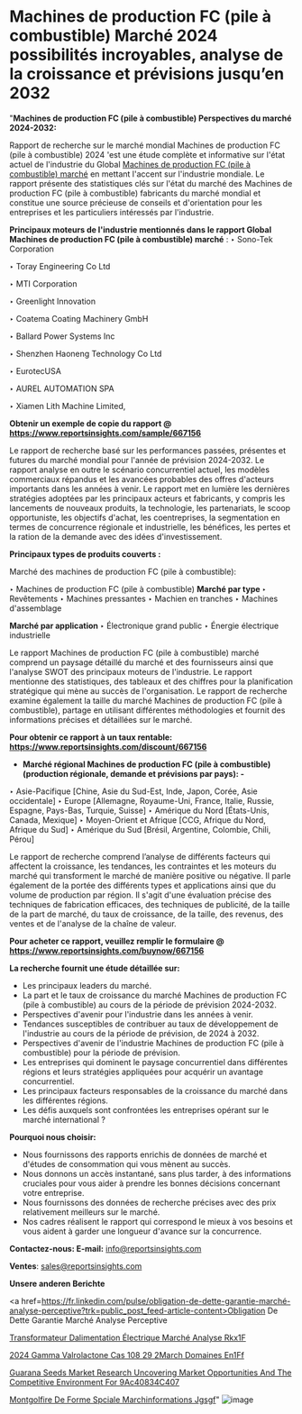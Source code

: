 # Machines de production FC (pile à combustible) Marché 2024 possibilités incroyables, analyse de la croissance et prévisions jusqu’en 2032

 "<strong>Machines de production FC (pile à combustible) Perspectives du marché 2024-2032:</strong>

Rapport de recherche sur le marché mondial Machines de production FC (pile à combustible) 2024 'est une étude complète et informative sur l'état actuel de l'industrie du Global <a href=https://www.reportsinsights.com/sample/667156>Machines de production FC (pile à combustible) marché</a> en mettant l'accent sur l'industrie mondiale. Le rapport présente des statistiques clés sur l'état du marché des Machines de production FC (pile à combustible) fabricants du marché mondial et constitue une source précieuse de conseils et d'orientation pour les entreprises et les particuliers intéressés par l'industrie.

<strong>Principaux moteurs de l'industrie mentionnés dans le rapport Global Machines de production FC (pile à combustible) marché</strong> :
‣ Sono-Tek Corporation

‣ Toray Engineering Co Ltd

‣ MTI Corporation

‣ Greenlight Innovation

‣ Coatema Coating Machinery GmbH

‣ Ballard Power Systems Inc

‣ Shenzhen Haoneng Technology Co Ltd

‣ EurotecUSA

‣ AUREL AUTOMATION SPA

‣ Xiamen Lith Machine Limited,

<strong>Obtenir un exemple de copie du rapport @ <a href=https://www.reportsinsights.com/sample/667156>https://www.reportsinsights.com/sample/667156</a></strong>

Le rapport de recherche basé sur les performances passées, présentes et futures du marché mondial pour l'année de prévision 2024-2032. Le rapport analyse en outre le scénario concurrentiel actuel, les modèles commerciaux répandus et les avancées probables des offres d'acteurs importants dans les années à venir. Le rapport met en lumière les dernières stratégies adoptées par les principaux acteurs et fabricants, y compris les lancements de nouveaux produits, la technologie, les partenariats, le scoop opportuniste, les objectifs d'achat, les coentreprises, la segmentation en termes de concurrence régionale et industrielle, les bénéfices, les pertes et la ration de la demande avec des idées d'investissement.

<strong>Principaux types de produits couverts :</strong>

Marché des machines de production FC (pile à combustible):

‣  Machines de production FC (pile à combustible) <strong> Marché <strong> par type </strong> </strong>
‣ Revêtements
‣ Machines pressantes
‣ Machien en tranches
‣ Machines d'assemblage

<strong>Marché par application </strong>
‣ Électronique grand public
‣ Énergie électrique industrielle

Le rapport Machines de production FC (pile à combustible) marché comprend un paysage détaillé du marché et des fournisseurs ainsi que l'analyse SWOT des principaux moteurs de l'industrie. Le rapport mentionne des statistiques, des tableaux et des chiffres pour la planification stratégique qui mène au succès de l'organisation. Le rapport de recherche examine également la taille du marché Machines de production FC (pile à combustible), partage en utilisant différentes méthodologies et fournit des informations précises et détaillées sur le marché.

<strong>Pour obtenir ce rapport à un taux rentable: <a href=https://www.reportsinsights.com/discount/667156>https://www.reportsinsights.com/discount/667156</a></strong>
<ul>
  <li><strong>Marché régional Machines de production FC (pile à combustible) (production régionale, demande et prévisions par pays): -</strong></li>
</ul>
‣ Asie-Pacifique [Chine, Asie du Sud-Est, Inde, Japon, Corée, Asie occidentale]
‣ Europe [Allemagne, Royaume-Uni, France, Italie, Russie, Espagne, Pays-Bas, Turquie, Suisse]
‣ Amérique du Nord [États-Unis, Canada, Mexique]
‣ Moyen-Orient et Afrique [CCG, Afrique du Nord, Afrique du Sud]
‣ Amérique du Sud [Brésil, Argentine, Colombie, Chili, Pérou]

Le rapport de recherche comprend l’analyse de différents facteurs qui affectent la croissance, les tendances, les contraintes et les moteurs du marché qui transforment le marché de manière positive ou négative. Il parle également de la portée des différents types et applications ainsi que du volume de production par région. Il s'agit d'une évaluation précise des techniques de fabrication efficaces, des techniques de publicité, de la taille de la part de marché, du taux de croissance, de la taille, des revenus, des ventes et de l'analyse de la chaîne de valeur.

<strong>Pour acheter ce rapport, veuillez remplir le formulaire @   <a href=https://www.reportsinsights.com/buynow/667156>https://www.reportsinsights.com/buynow/667156</a></strong>

<strong>La recherche fournit une étude détaillée sur:</strong>
<ul>
  <li>Les principaux leaders du marché.</li>
  <li>La part et le taux de croissance du marché Machines de production FC (pile à combustible) au cours de la période de prévision 2024-2032.</li>
  <li>Perspectives d'avenir pour l'industrie dans les années à venir.</li>
  <li>Tendances susceptibles de contribuer au taux de développement de l'industrie au cours de la période de prévision, de 2024 à 2032.</li>
  <li>Perspectives d'avenir de l'industrie Machines de production FC (pile à combustible) pour la période de prévision.</li>
  <li>Les entreprises qui dominent le paysage concurrentiel dans différentes régions et leurs stratégies appliquées pour acquérir un avantage concurrentiel.</li>
  <li>Les principaux facteurs responsables de la croissance du marché dans les différentes régions.</li>
  <li>Les défis auxquels sont confrontées les entreprises opérant sur le marché international ?</li>
</ul>
<strong>Pourquoi nous choisir:</strong>
<ul>
  <li>Nous fournissons des rapports enrichis de données de marché et d'études de consommation qui vous mènent au succès.</li>
  <li>Nous donnons un accès instantané, sans plus tarder, à des informations cruciales pour vous aider à prendre les bonnes décisions concernant votre entreprise.</li>
  <li>Nous fournissons des données de recherche précises avec des prix relativement meilleurs sur le marché.</li>
  <li>Nos cadres réalisent le rapport qui correspond le mieux à vos besoins et vous aident à garder une longueur d'avance sur la concurrence.</li>
</ul>
<strong>Contactez-nous:
</strong><strong>E-mail:</strong> <a href=mailto:info@reportsinsights.com>info@reportsinsights.com</a>

<strong>Ventes</strong>: <a href=mailto:sales@reportsinsights.com>sales@reportsinsights.com</a>

<strong>Unsere anderen Berichte</strong>

<a href=https://fr.linkedin.com/pulse/obligation-de-dette-garantie-marché-analyse-perceptive?trk=public_post_feed-article-content>Obligation De Dette Garantie Marché Analyse Perceptive</a>

<a href=https://fr.linkedin.com/pulse/transformateur-dalimentation-électrique-marché-analyse-rkx1f/>Transformateur Dalimentation Électrique Marché Analyse Rkx1F</a>

<a href=https://www.linkedin.com/pulse/2024-gamma-val%C3%A9rolactone-cas-108-29-2march%C3%A9-domaines-en1ff/>2024 Gamma Valrolactone Cas 108 29 2March Domaines En1Ff</a>

<a href=https://medium.com/@sakshideshmukh994/guarana-seeds-market-research-uncovering-market-opportunities-and-the-competitive-environment-for-9ac40834c407>Guarana Seeds Market Research Uncovering Market Opportunities And The Competitive Environment For 9Ac40834C407</a>

<a href=https://www.linkedin.com/pulse/montgolfi%C3%A8re-de-forme-sp%C3%A9ciale-march%C3%A9informations-jgsgf/>Montgolfire De Forme Spciale Marchinformations Jgsgf</a>"
![image](https://github.com/daminid12/RImarketgrowth/assets/158430485/1f6e0a4c-8a6f-449b-84f4-4f5ac76e675d)
